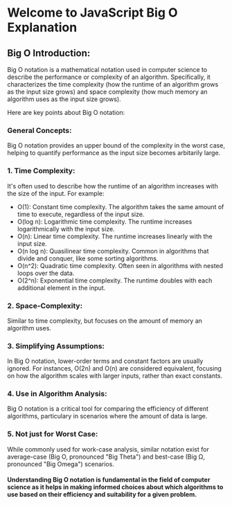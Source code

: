 # Welcome to JavaScript Big O Explanation 

## Big O Introduction: 

Big O notation is a mathematical notation used in computer science to describe the performance or complexity of an algorithm. Specifically, it characterizes the time complexity (how the runtime of an algorithm grows as the input size grows) and space complexity (how much memory an algorithm uses as the input size grows). 

Here are key points about Big O notation:

### General Concepts:

Big O notation provides an upper bound of the complexity in the worst case, helping to quantify performance as the input size becomes arbitarily large. 

### 1. Time Complexity:

It's often used to describe how the runtime of an algorithm increases with the size of the input. For example:

- O(1): Constant time complexity. The algorithm takes the same amount of time to execute, regardless of the input size.
- O(log n): Logarithmic time complexity. The runtime increases logarithmically with the input size.
- O(n): Linear time complexity. The runtime increases linearly with the input size.
- O(n log n): Quasilinear time complexity. Common in algorithms that divide and conquer, like some sorting algorithms.
- O(n^2): Quadratic time complexity. Often seen in algorithms with nested loops over the data.
- O(2^n): Exponential time complexity. The runtime doubles with each additional element in the input.

### 2. Space-Complexity: 

Similar to time complexity, but focuses on the amount of memory an algorithm uses. 

### 3. Simplifying Assumptions: 

In Big O notation, lower-order terms and constant factors are usually ignored. For instances, O(2n) and O(n) are considered equivalent, focusing on how the algorithm scales with larger inputs, rather than exact constants. 

### 4. Use in Algorithm Analysis: 

Big O notation is a critical tool for comparing the efficiency of different algorithms, particulary in scenarios where the amount of data is large. 

### 5. Not just for Worst Case: 

While commonly used for work-case analysis, similar notation exist for average-case (Big O, pronounced "Big Theta") and best-case (Big Ω, pronounced "Big Omega") scenarios.


#### Understanding Big O notation is fundamental in the field of computer science as it helps in making informed choices about which algorithms to use based on their efficiency and suitability for a given problem.


